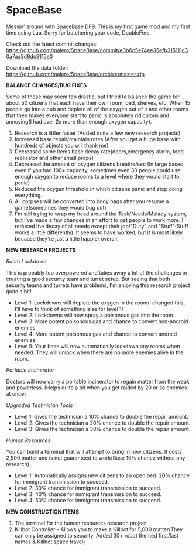 SpaceBase
=========

Messin' around with SpaceBase DF9. This is my first game mod and my first time using Lua. Sorry for butchering your code, DoubleFine.

Check out the latest commit changes:
https://github.com/malero/SpaceBase/commit/e0b6c5e74ee35efb315111c30a7aa3d8dc9115e0

Download the data folder:
https://github.com/malero/SpaceBase/archive/master.zip

**BALANCE CHANGES/BUG FIXES**

Some of these may seem too drastic, but I tried to balance the game for about 50 citizens that each have their own room, bed, shelves, etc. When 15 people go into a pub and deplete all of the oxygen out of it and other rooms that then makes everyone start to panic is absolutely ridiculous and annoying(I had over 2x more than enough oxygen capacity).

1. Research is a littler faster (Added quite a few new research projects)
2. Increased base repair/maintain rates (After you get a huge base with hundreds of objects you will thank me)
3. Decreased some items base decay rate(doors,emergency alarm, food replicator and other small props)
4. Decreased the amount of oxygen citizens breathe/sec (In large bases even if you had 100+ capacity, sometimes even 30 people could use enough oxygen to reduce rooms to a level where they would start to panic)
5. Reduced the oxygen threshold in which citizens panic and stop doing everything.
6. All corpses will be converted into body bags after you resume a game(sometimes they would bug out)
7. I'm still trying to wrap my head around the Task/Needs/Malady system, but I've made a few changes in an effort to get people to work more. I reduced the decay of all needs except their job/"Duty" and "Stuff"(Stuff works a little differently). It seems to have worked, but it is most likely because they're just a little happier overall.

**NEW RESEARCH PROJECTS**

*Room Lockdown*

This is probably too overpowered and takes away a lot of the challenges in creating a good security team and turret setup. But seeing that both security teams and turrets have problems, I'm enjoying this research project quite a bit!

- Level 1: Lockdowns will deplete the oxygen in the room(I changed this, I'll have to think of something else for level 1)
- Level 2: Lockdowns will now spray a poisonous gas into the room.
- Level 3: More potent poisonous gas and chance to convert non-android enemies.
- Level 4: More potent poisonous gas and chance to convert android enemies.
- Level 5: Your base will now automatically lockdown any rooms when needed. They will unlock when there are no more enemies alive in the room.

*Portable Incinerator*

Doctors will now carry a portable incinerator to regain matter from the weak and powerless. (Helps quite a bit when you get raided by 20 or so enemies at once)

*Upgraded Technician Tools*

- Level 1: Gives the technician a 10% chance to double the repair amount.
- Level 2: Gives the technician a 20% chance to double the repair amount.
- Level 3: Gives the technician a 30% chance to double the repair amount.

*Human Resources*

You can build a terminal that will attempt to bring in new citizens. It costs 2,500 matter and is not guaranteed to work(Base 10% chance without any research).

- Level 1: Automatically assigns new citizens to an open bed. 20% chance for immigrant transmission to succeed.
- Level 2: 30% chance for immigrant transmission to succeed.
- Level 3: 40% chance for immigrant transmission to succeed.
- Level 4: 50% chance for immigrant transmission to succeed.

**NEW CONSTRUCTION ITEMS**

1. The terminal for the human resources research project
2. Killbot Controller - Allows you to make a Killbot for 5,000 matter(They can only be assigned to security. Added 30+ robot themed first/last names & Killbot space travel)





